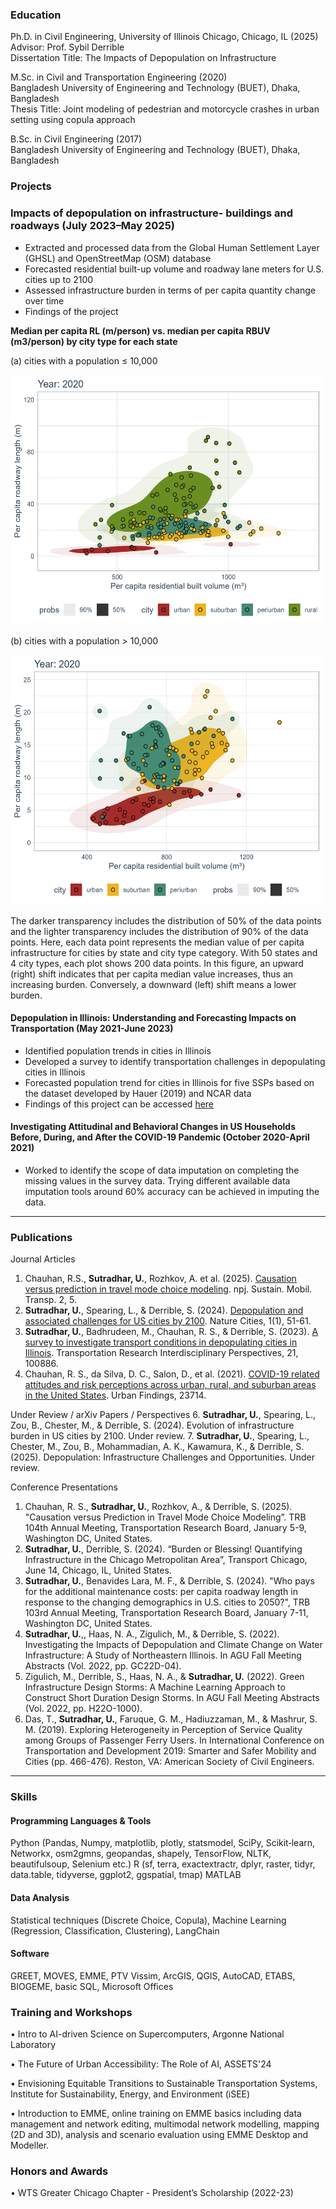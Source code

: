 
### Education
Ph.D. in Civil Engineering, University of Illinois Chicago, Chicago, IL (2025) \
Advisor: Prof. Sybil Derrible \
Dissertation Title: The Impacts of Depopulation on Infrastructure

M.Sc. in Civil and Transportation Engineering (2020) \
Bangladesh University of Engineering and Technology (BUET), Dhaka, Bangladesh \
Thesis Title: Joint modeling of pedestrian and motorcycle crashes in urban setting using copula approach

B.Sc. in Civil Engineering (2017) \
Bangladesh University of Engineering and Technology (BUET), Dhaka, Bangladesh 

### Projects 
### Impacts of depopulation on infrastructure- buildings and roadways (July 2023–May 2025)
- Extracted and processed data from the Global Human Settlement Layer (GHSL) and OpenStreetMap (OSM) database
- Forecasted residential built-up volume and roadway lane meters for U.S. cities up to 2100
- Assessed infrastructure burden in terms of per capita quantity change over time
- Findings of the project

**Median per capita RL (m/person) vs. median per capita RBUV (m3/person) by city type for each state**

(a) cities with a population ≤ 10,000

<img alt="Fig 1" width="500" height="400" src="Figures/below_10000.gif"/>

(b) cities with a population > 10,000

<img alt="Fig 2" width="500" height="400" src="Figures/above_10000.gif"/>

 
The darker transparency includes the distribution of 50% of the data points and the lighter transparency includes the distribution of 90% of the data points. Here, each data point represents the median value of per capita infrastructure for cities by state and city type category. With 50 states and 4 city types, each plot shows 200 data points. In this figure, an upward (right) shift indicates that per capita median value increases, thus an increasing burden. Conversely, a downward (left) shift means a lower burden. 

####	Depopulation in Illinois: Understanding and Forecasting Impacts on Transportation (May 2021-June 2023)
- Identified population trends in cities in Illinois
- Developed a survey to identify transportation challenges in depopulating cities in Illinois
- Forecasted population trend for cities in Illinois for five SSPs based on the dataset developed by Hauer (2019) and NCAR data
- Findings of this project can be accessed [here](https://depopulation.digital.uic.edu/)

####	Investigating Attitudinal and Behavioral Changes in US Households Before, During, and After the COVID-19 Pandemic (October 2020-April 2021) 
- Worked to identify the scope of data imputation on completing the missing values in the survey data. Trying different available data imputation tools around 60% accuracy can be achieved in imputing the data.

________________________________________
### Publications
Journal Articles 
1.	Chauhan, R.S., **Sutradhar, U.**, Rozhkov, A. et al. (2025). [Causation versus prediction in travel mode choice modeling](https://doi.org/10.1038/s44333-024-00022-4). npj. Sustain. Mobil. Transp. 2, 5. 
2.	**Sutradhar, U.**, Spearing, L., & Derrible, S. (2024). [Depopulation and associated challenges for US cities by 2100](https://doi.org/10.1038/s44284-023-00011-7). Nature Cities, 1(1), 51-61.
3.	**Sutradhar, U.**, Badhrudeen, M., Chauhan, R. S., & Derrible, S. (2023). [A survey to investigate transport conditions in depopulating cities in Illinois](https://doi.org/10.1016/j.trip.2023.100886). Transportation Research Interdisciplinary Perspectives, 21, 100886.
4.	Chauhan, R. S., da Silva, D. C., Salon, D., et al. (2021). [COVID-19 related attitudes and risk perceptions across urban, rural, and suburban areas in the United States](https://doi.org/10.32866/001c.23714). Urban Findings, 23714.

Under Review / arXiv Papers / Perspectives 
6.	**Sutradhar, U.**, Spearing, L., Zou, B., Chester, M., & Derrible, S. (2024). Evolution of infrastructure burden in US cities by 2100. Under review.
7.	**Sutradhar, U.**, Spearing, L., Chester, M., Zou, B., Mohammadian, A. K., Kawamura, K., & Derrible, S. (2025). Depopulation: Infrastructure Challenges and Opportunities. Under review.

Conference Presentations 
1.	Chauhan, R. S., **Sutradhar, U.**, Rozhkov, A., & Derrible, S. (2025). "Causation versus Prediction in Travel Mode Choice Modeling”. TRB 104th Annual Meeting, Transportation Research Board, January 5-9, Washington DC, United States.
2.	**Sutradhar, U.**, Derrible, S. (2024). “Burden or Blessing! Quantifying Infrastructure in the Chicago Metropolitan Area”, Transport Chicago, June 14, Chicago, IL, United States.
3.	**Sutradhar, U.**, Benavides Lara, M. F., & Derrible, S. (2024). "Who pays for the additional maintenance costs: per capita roadway length in response to the changing demographics in U.S. cities to 2050?", TRB 103rd Annual Meeting, Transportation Research Board, January 7-11, Washington DC, United States.
4.	**Sutradhar, U.**,, Haas, N. A., Zigulich, M., & Derrible, S. (2022). Investigating the Impacts of Depopulation and Climate Change on Water Infrastructure: A Study of Northeastern Illinois. In AGU Fall Meeting Abstracts (Vol. 2022, pp. GC22D-04).
5.	Zigulich, M., Derrible, S., Haas, N. A., & **Sutradhar, U.** (2022). Green Infrastructure Design Storms: A Machine Learning Approach to Construct Short Duration Design Storms. In AGU Fall Meeting Abstracts (Vol. 2022, pp. H22O-1000).
6.	Das, T., **Sutradhar, U.**, Faruque, G. M., Hadiuzzaman, M., & Mashrur, S. M. (2019). Exploring Heterogeneity in Perception of Service Quality among Groups of Passenger Ferry Users. In International Conference on Transportation and Development 2019: Smarter and Safer Mobility and Cities (pp. 466-476). Reston, VA: American Society of Civil Engineers.

________________________________________
### Skills
#### Programming Languages & Tools	
Python (Pandas, Numpy, matplotlib, plotly, statsmodel, SciPy, Scikit‑learn, Networkx, osm2gmns, geopandas, shapely, TensorFlow, NLTK, beautifulsoup, Selenium etc.)
                                R (sf, terra, exactextractr, dplyr, raster, tidyr, data.table, tidyverse, ggplot2, ggspatial, tmap)
                                MATLAB 
#### Data Analysis	
Statistical techniques (Discrete Choice, Copula), Machine Learning (Regression, Classification, Clustering), LangChain 
####	Software
GREET, MOVES, EMME, PTV Vissim, ArcGIS, QGIS, AutoCAD, ETABS, BIOGEME, basic SQL, Microsoft Offices 


### Training and Workshops
•	Intro to AI-driven Science on Supercomputers, Argonne National Laboratory

•	The Future of Urban Accessibility: The Role of AI, ASSETS'24 

•	Envisioning Equitable Transitions to Sustainable Transportation Systems, Institute for Sustainability, Energy, and Environment (iSEE)

•	Introduction to EMME, online training on EMME basics including data management and network editing, multimodal network modelling, mapping (2D and 3D), analysis and scenario evaluation using EMME Desktop and Modeller.

### Honors and Awards
•	WTS Greater Chicago Chapter - President’s Scholarship (2022-23)



